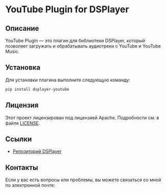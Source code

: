 # YouTube Plugin for DSPlayer

## Описание

YouTube Plugin — это плагин для библиотеки DSPlayer, который позволяет загружать и обрабатывать аудиотреки с YouTube и YouTube Music.

## Установка

Для установки плагина выполните следующую команду:

```bash
pip install dsplayer-youtube
```

## Лицензия

Этот проект лицензирован под лицензией Apache. Подробности см. в файле [LICENSE](LICENSE).


## Ссылки
- [Репозиторий DSPlayer](https://github.com/FlacSy/dsplayer)


## Контакты

Если у вас есть вопросы или проблемы, вы можете связаться со мной по электронной почте: 